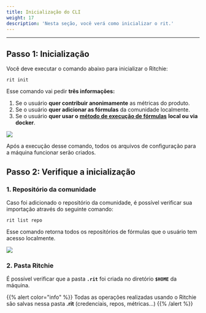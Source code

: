 ```yaml
---
title: Inicialização do CLI
weight: 17
description: 'Nesta seção, você verá como inicializar o rit.'
---
```


---

## Passo 1: Inicialização

Você deve executar o comando abaixo para inicializar o Ritchie:

```text
rit init
```

Esse comando vai pedir **três informações:**

1. Se o usuário **quer contribuir anonimamente** as métricas do produto.
2. Se o usuário **quer adicionar as fórmulas** da comunidade localmente.
3. Se o usuário **quer usar o** [**método de execução de fórmulas**](/pt-br/fórmulas/executar-fórmulas/) **local ou via docker**.

![](/shared/rit-init%20%283%29.gif)

Após a execução desse comando, todos os arquivos de configuração para a máquina funcionar serão criados.

## Passo 2: Verifique a inicialização

### 1. Repositório da comunidade

Caso foi adicionado o repositório da comunidade, é possível verificar sua importação através do seguinte comando:

```text
rit list repo
```

Esse comando retorna todos os repositórios de fórmulas que o usuário tem acesso localmente.

![](/shared/large-gif-1448x466-.gif)

### 2. Pasta Ritchie

É possível verificar que a pasta **`.rit`** foi criada no diretório **`$HOME`**  da máquina.

{{% alert color="info" %}}
Todas as operações realizadas usando o Ritchie são salvas nessa pasta  **.rit**  \(credenciais, repos, métricas...\)
{{% /alert %}}
